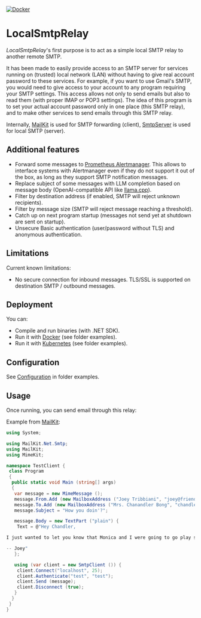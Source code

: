 [![Docker](https://img.shields.io/badge/twitter-1DA1F2?style=for-the-badge&logo=twitter&logoColor=white)](https://hub.docker.com/r/eric1901/localsmtprelay)

# LocalSmtpRelay

*LocalSmtpRelay*'s first purpose is to act as a simple local SMTP relay to another remote SMTP.

It has been made to easily provide access to an SMTP server for services running on (trusted) local network (LAN) without having to give real account password to these services. For example, if you want to use Gmail's SMTP, you would need to give access to your account to any program requiring your SMTP settings. This access allows not only to send emails but also to read them (with proper IMAP or POP3 settings). The idea of this program is to set your actual account password only in one place (this SMTP relay), and to make other services to send emails through this SMTP relay.

Internally, [MailKit](https://github.com/jstedfast/MailKit) is used for SMTP forwarding (client), [SmtpServer](https://github.com/cosullivan/SmtpServer) is used for local SMTP (server).

## Additional features

- Forward some messages to [Prometheus Alertmanager](https://github.com/prometheus/alertmanager). This allows to interface systems with Alertmanager even if they do not support it out of the box, as long as they support SMTP notification messages.
- Replace subject of some messages with LLM completion based on message body (OpenAI-compatible API like [llama.cpp](https://github.com/ggerganov/llama.cpp/tree/master)).
- Filter by destination address (if enabled, SMTP will reject unknown recipients).
- Filter by message size (SMTP will reject message reaching a threshold).
- Catch up on next program startup (messages not send yet at shutdown are sent on startup).
- Unsecure Basic authentication (user/password without TLS) and anonymous authentication.

## Limitations

Current known limitations:

- No secure connection for inbound messages. TLS/SSL is supported on destination SMTP / outbound messages.

## Deployment

You can:

- Compile and run binaries (with .NET SDK).
- Run it with [Docker](examples/docker/) (see folder examples).
- Run it with [Kubernetes](examples/kubernetes/) (see folder examples).

## Configuration

See [Configuration](examples/configuration/README.md) in folder examples.

## Usage

Once running, you can send email through this relay:

Example from [MailKit](https://github.com/jstedfast/MailKit):

```csharp
using System;

using MailKit.Net.Smtp;
using MailKit;
using MimeKit;

namespace TestClient {
 class Program
 {
  public static void Main (string[] args)
  {
   var message = new MimeMessage ();
   message.From.Add (new MailboxAddress ("Joey Tribbiani", "joey@friends.com"));
   message.To.Add (new MailboxAddress ("Mrs. Chanandler Bong", "chandler@friends.com"));
   message.Subject = "How you doin'?";

   message.Body = new TextPart ("plain") {
    Text = @"Hey Chandler,

I just wanted to let you know that Monica and I were going to go play some paintball, you in?

-- Joey"
   };

   using (var client = new SmtpClient ()) {
    client.Connect("localhost", 25);
    client.Authenticate("test", "test");
    client.Send (message);
    client.Disconnect (true);
   }
  }
 }
}
```
